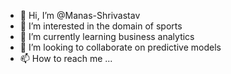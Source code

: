 - 👋 Hi, I’m @Manas-Shrivastav
- 👀 I’m interested in the domain of sports
- 🌱 I’m currently learning business analytics
- 💞️ I’m looking to collaborate on predictive models
- 📫 How to reach me ...

<!---
Manas-Shrivastav/Manas-Shrivastav is a ✨ special ✨ repository because its `README.md` (this file) appears on your GitHub profile.
You can click the Preview link to take a look at your changes.
--->
